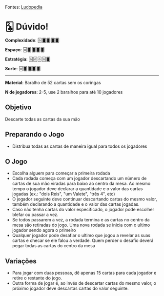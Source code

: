 Fontes: [Ludopedia](https://ludopedia.com.br/jogo/duvido-jogo-de-baralho)


# 🃒 Dúvido!


**Complexidade**: 🃟🂠🂠🂠🂠

**Espaço**: 🃟🂠🂠🂠🂠

**Estratégia**: 🃟🃟🃟🃟🂠

**Sorte**: 🃟🂠🂠🂠🂠 

---

**Material**: Baralho de 52 cartas sem os coringas

**N de jogadores**: 2-5, use 2 baralhos para até 10 jogadores

## Objetivo

Descarte todas as cartas da sua mão

## Preparando o Jogo

- Distribua todas as cartas de maneira igual para todos os jogadores

## O Jogo

- Escolha alguem para começar a primeira rodada
- Cada rodada começa com um jogador descartando um número de cartas de sua mão viradas para baixo ao centro da mesa. Ao mesmo tempo o jogador deve declarar a quantidade e o valor das cartas jogadas (ex.: "dois Reis", "um Valete", "três 4", etc)
- O jogador seguinte deve continuar descartando cartas do mesmo valor, também declarando a quantidade e o valor das cartas jogadas.
- Caso não tenha cartas do valor especificado, o jogador pode escolher blefar ou passar a vez.
- Se todos passarem a vez, a rodada termina e as cartas no centro da mesa são retiradas do jogo. Uma nova rodada se inicia com o ultimo jogador sendo agora o primeiro
- Qualquer jogador pode desafiar o ultimo que jogou a revelar as suas cartas e checar se ele falou a verdade. Quem perder o desafio deverá pegar todas as cartas do centro da mesa

## Variações
- Para jogar com duas pessoas, dê apenas 15 cartas para cada jogador e retire o restante do jogo.
- Outra forma de jogar é, ao invés de descartar cartas do mesmo valor, o próximo jogador deve descartas cartas do valor seguinte.